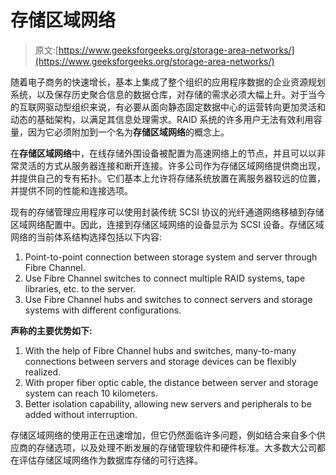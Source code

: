 # 存储区域网络

> 原文:[https://www.geeksforgeeks.org/storage-area-networks/](https://www.geeksforgeeks.org/storage-area-networks/)

随着电子商务的快速增长，基本上集成了整个组织的应用程序数据的企业资源规划系统，以及保存历史聚合信息的数据仓库，对存储的需求必须大幅上升。对于当今的互联网驱动型组织来说，有必要从面向静态固定数据中心的运营转向更加灵活和动态的基础架构，以满足其信息处理需求。RAID 系统的许多用户无法有效利用容量，因为它必须附加到一个名为**存储区域网络**的概念上。

在**存储区域网络**中，在线存储外围设备被配置为高速网络上的节点，并且可以以非常灵活的方式从服务器连接和断开连接。许多公司作为存储区域网络提供商出现，并提供自己的专有拓扑。它们基本上允许将存储系统放置在离服务器较远的位置，并提供不同的性能和连接选项。

现有的存储管理应用程序可以使用封装传统 SCSI 协议的光纤通道网络移植到存储区域网络配置中。因此，连接到存储区域网络的设备显示为 SCSI 设备。存储区域网络的当前体系结构选择包括以下内容:

1.  Point-to-point connection between storage system and server through Fibre Channel.
2.  Use Fibre Channel switches to connect multiple RAID systems, tape libraries, etc. to the server.
3.  Use Fibre Channel hubs and switches to connect servers and storage systems with different configurations.

**声称的主要优势如下:**

1.  With the help of Fibre Channel hubs and switches, many-to-many connections between servers and storage devices can be flexibly realized.
2.  With proper fiber optic cable, the distance between server and storage system can reach 10 kilometers.
3.  Better isolation capability, allowing new servers and peripherals to be added without interruption.

存储区域网络的使用正在迅速增加，但它仍然面临许多问题，例如结合来自多个供应商的存储选项，以及处理不断发展的存储管理软件和硬件标准。大多数大公司都在评估存储区域网络作为数据库存储的可行选择。